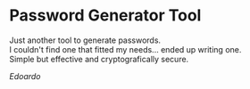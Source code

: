 # Password Generator Tool

Just another tool to generate passwords.  
I couldn't find one that fitted my needs... ended up writing one.  
Simple but effective and cryptografically secure.

_Edoardo_
